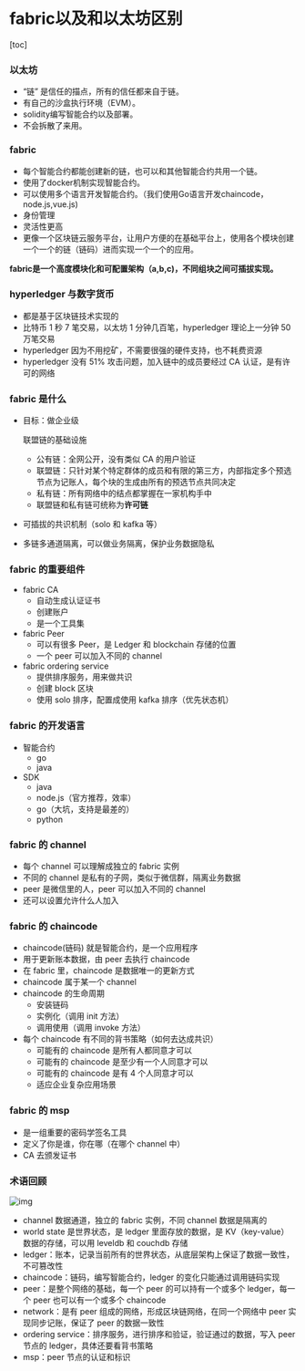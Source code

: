 # fabric以及和以太坊区别

[toc]

### 以太坊

+ “链” 是信任的描点，所有的信任都来自于链。
+ 有自己的沙盒执行环境（EVM）。
+ solidity编写智能合约以及部署。
+ 不会拆散了来用。



### fabric

+ 每个智能合约都能创建新的链，也可以和其他智能合约共用一个链。
+ 使用了docker机制实现智能合约。
+ 可以使用多个语言开发智能合约。（我们使用Go语言开发chaincode，node.js,vue.js)
+ 身份管理
+ 灵活性更高
+ 更像一个区块链云服务平台，让用户方便的在基础平台上，使用各个模块创建一个一个的链（链码）进而实现一个一个的应用。



**fabric是一个高度模块化和可配置架构（a,b,c)，不同组块之间可插拔实现。**



### hyperledger 与数字货币

- 都是基于区块链技术实现的
- 比特币 1 秒 7 笔交易，以太坊 1 分钟几百笔，hyperledger 理论上一分钟 50 万笔交易
- hyperledger 因为不用挖矿，不需要很强的硬件支持，也不耗费资源
- hyperledger 没有 51% 攻击问题，加入链中的成员要经过 CA 认证，是有许可的网络



### fabric 是什么

- 目标：做企业级

  联盟链的基础设施

  - 公有链：全网公开，没有类似 CA 的用户验证
  - 联盟链：只针对某个特定群体的成员和有限的第三方，内部指定多个预选节点为记账人，每个块的生成由所有的预选节点共同决定
  - 私有链：所有网络中的结点都掌握在一家机构手中
  - 联盟链和私有链可统称为**许可链**

- 可插拔的共识机制（solo 和 kafka 等）

- 多链多通道隔离，可以做业务隔离，保护业务数据隐私



### fabric 的重要组件

- fabric CA
  - 自动生成认证证书
  - 创建账户
  - 是一个工具集
- fabric Peer
  - 可以有很多 Peer，是 Ledger 和 blockchain 存储的位置
  - 一个 peer 可以加入不同的 channel
- fabric ordering service
  - 提供排序服务，用来做共识
  - 创建 block 区块
  - 使用 solo 排序，配置成使用 kafka 排序（优先状态机）



### fabric 的开发语言

- 智能合约
  - go
  - java
- SDK
  - java
  - node.js（官方推荐，效率）
  - go（大坑，支持是最差的）
  - python



### fabric 的 channel

- 每个 channel 可以理解成独立的 fabric 实例
- 不同的 channel 是私有的子网，类似于微信群，隔离业务数据
- peer 是微信里的人，peer 可以加入不同的 channel
- 还可以设置允许什么人加入



### fabric 的 chaincode

- chaincode(链码) 就是智能合约，是一个应用程序
- 用于更新账本数据，由 peer 去执行 chaincode
- 在 fabric 里，chaincode 是数据唯一的更新方式
- chaincode 属于某一个 channel
- chaincode 的生命周期
  - 安装链码
  - 实例化（调用 init 方法）
  - 调用使用（调用 invoke 方法）
- 每个 chaincode 有不同的背书策略（如何去达成共识）
  - 可能有的 chaincode 是所有人都同意才可以
  - 可能有的 chaincode 是至少有一个人同意才可以
  - 可能有的 chaincode 是有 4 个人同意才可以
  - 适应企业复杂应用场景



### fabric 的 msp

- 是一组重要的密码学签名工具
- 定义了你是谁，你在哪（在哪个 channel 中）
- CA 去颁发证书



### 术语回顾

![img](https://s2.loli.net/2022/05/19/bnmFs3qtOdaGe8I.png)





- channel 数据通道，独立的 fabric 实例，不同 channel 数据是隔离的
- world state 是世界状态，是 ledger 里面存放的数据，是 KV（key-value）数据的存储，可以用 leveldb 和 couchdb 存储
- ledger：账本，记录当前所有的世界状态，从底层架构上保证了数据一致性，不可篡改性
- chaincode：链码，编写智能合约，ledger 的变化只能通过调用链码实现
- peer：是整个网络的基础，每一个 peer 的可以持有一个或多个 ledger，每一个 peer 也可以有一个或多个 chaincode
- network：是有 peer 组成的网络，形成区块链网络，在同一个网络中 peer 实现同步记账，保证了 peer 的数据一致性
- ordering service：排序服务，进行排序和验证，验证通过的数据，写入 peer 节点的 ledger，具体还要看背书策略
- msp：peer 节点的认证和标识
